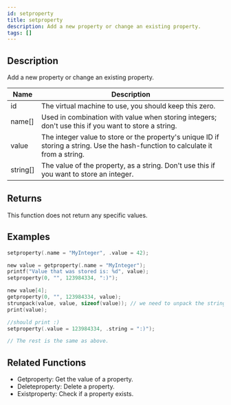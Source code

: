 ```yaml
---
id: setproperty
title: setproperty
description: Add a new property or change an existing property.
tags: []
---
```


## Description

Add a new property or change an existing property.

| Name     | Description                                                                                                                      |
| -------- | -------------------------------------------------------------------------------------------------------------------------------- |
| id       | The virtual machine to use, you should keep this zero.                                                                           |
| name[]   | Used in combination with value when storing integers; don't use this if you want to store a string.                              |
| value    | The integer value to store or the property's unique ID if storing a string. Use the hash-function to calculate it from a string. |
| string[] | The value of the property, as a string. Don't use this if you want to store an integer.                                          |

## Returns

This function does not return any specific values.

## Examples

```c
setproperty(.name = "MyInteger", .value = 42);

new value = getproperty(.name = "MyInteger");
printf("Value that was stored is: %d", value);
setproperty(0, "", 123984334, ":)");

new value[4];
getproperty(0, "", 123984334, value);
strunpack(value, value, sizeof(value)); // we need to unpack the string first
print(value);

//should print :)
setproperty(.value = 123984334, .string = ":)");

// The rest is the same as above.
```

## Related Functions

- Getproperty: Get the value of a property.
- Deleteproperty: Delete a property.
- Existproperty: Check if a property exists.

